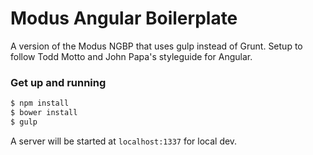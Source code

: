 Modus Angular Boilerplate
======
A version of the Modus NGBP that uses gulp instead of Grunt. Setup to follow Todd Motto and John Papa's styleguide for Angular.

### Get up and running

```bash
$ npm install
$ bower install
$ gulp
```

A server will be started at `localhost:1337` for local dev.

